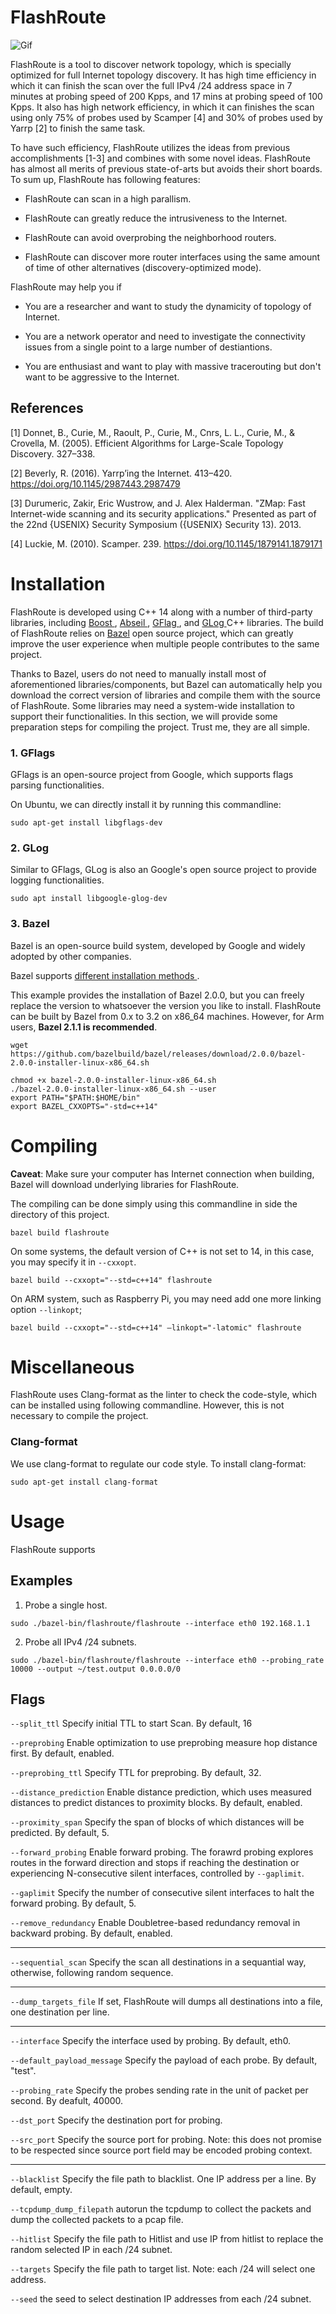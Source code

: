 # FlashRoute

![Gif](https://github.com/lambdahuang/FlashTraceroute/blob/refactor/image/tty.gif)

FlashRoute is a tool to discover network topology, which is specially optimized for full Internet topology discovery. 
It has high time efficiency in which it can finish the scan over the full IPv4 /24 address space in 7 minutes at probing speed of 200 Kpps, and 17 mins at probing speed of 100 Kpps.
It also has high network efficiency, in which it can finishes the scan using only 75% of probes used by Scamper [4] and 30% of probes used by Yarrp [2] to finish the same task.

To have such efficiency, FlashRoute utilizes the ideas from previous accomplishments [1-3] and combines with some novel ideas.
FlashRoute has almost all merits of previous state-of-arts but avoids their short boards.
To sum up, FlashRoute has following features:

* FlashRoute can scan in a high parallism.

* FlashRoute can greatly reduce the intrusiveness to the Internet.

* FlashRoute can avoid overprobing the neighborhood routers.

* FlashRoute can discover more router interfaces using the same amount of time of other alternatives (discovery-optimized mode).

FlashRoute may help you if

* You are a researcher and want to study the dynamicity of topology of Internet. 

* You are a network operator and need to investigate the connectivity issues from a single point to a large number of destiantions. 

* You are enthusiast and want to play with massive tracerouting but don't want to be aggressive to the Internet.  

## References

[1] Donnet, B., Curie, M., Raoult, P., Curie, M., Cnrs, L. L., Curie, M., & Crovella, M. (2005). Efficient Algorithms for Large-Scale Topology Discovery. 327–338.

[2] Beverly, R. (2016). Yarrp’ing the Internet. 413–420. https://doi.org/10.1145/2987443.2987479

[3] Durumeric, Zakir, Eric Wustrow, and J. Alex Halderman. "ZMap: Fast Internet-wide scanning and its security applications." Presented as part of the 22nd {USENIX} Security Symposium ({USENIX} Security 13). 2013.

[4] Luckie, M. (2010). Scamper. 239. https://doi.org/10.1145/1879141.1879171


# Installation

FlashRoute is developed using C++ 14 along with a number of third-party libraries, including [ Boost ](https://www.boost.org/), [ Abseil ](https://abseil.io/), [ GFlag ](https://gflags.github.io/gflags/), and [ GLog ](https://github.com/google/glog) C++ libraries.
The build of FlashRoute relies on [Bazel](https://bazel.build/) open source project, which can greatly improve the user experience when multiple people contributes to the same project.

Thanks to Bazel, users do not need to manually install most of aforementioned libraries/components,
but Bazel can automatically help you download the correct version of libraries and compile them with the source of FlashRoute.
Some libraries may need a system-wide installation to support their functionalities.
In this section, we will provide some preparation steps for compiling the project. Trust me, they are all simple.

### 1. GFlags

GFlags is an open-source project from Google, which supports flags parsing functionalities.

On Ubuntu, we can directly install it by running this commandline:

```
sudo apt-get install libgflags-dev
```

### 2. GLog

Similar to GFlags, GLog is also an Google's open source project to provide logging functionalities.

```
sudo apt install libgoogle-glog-dev
```

### 3. Bazel

Bazel is an open-source build system, developed by Google and widely adopted by other companies.

Bazel supports [ different installation methods ](https://docs.bazel.build/versions/master/install-ubuntu.html).

This example provides the installation of Bazel 2.0.0, but you can freely replace the version to whatsoever the version you like to install.
FlashRoute can be built by Bazel from 0.x to 3.2 on x86_64 machines.
However, for Arm users, **Bazel 2.1.1 is recommended**.

```
wget https://github.com/bazelbuild/bazel/releases/download/2.0.0/bazel-2.0.0-installer-linux-x86_64.sh

chmod +x bazel-2.0.0-installer-linux-x86_64.sh
./bazel-2.0.0-installer-linux-x86_64.sh --user
export PATH="$PATH:$HOME/bin"
export BAZEL_CXXOPTS="-std=c++14" 
```

# Compiling

**Caveat**: Make sure your computer has Internet connection when building, Bazel will download underlying libraries for FlashRoute.

The compiling can be done simply using this commandline in side the directory of this project.

```
bazel build flashroute
```

On some systems, the default version of C++ is not set to 14, in this case, you may specify it in `--cxxopt`.

```
bazel build --cxxopt="--std=c++14" flashroute
```

On ARM system, such as Raspberry Pi, you may need add one more linking option `--linkopt`;

```
bazel build --cxxopt="--std=c++14" —linkopt="-latomic" flashroute
```

# Miscellaneous

FlashRoute uses Clang-format as the linter to check the code-style, which can be installed using following commandline.
However, this is not necessary to compile the project.

### Clang-format

We use clang-format to regulate our code style. To install clang-format:

```
sudo apt-get install clang-format
```

# Usage

FlashRoute supports

## Examples

1. Probe a single host.

```
sudo ./bazel-bin/flashroute/flashroute --interface eth0 192.168.1.1
```

2. Probe all IPv4 /24 subnets.

```
sudo ./bazel-bin/flashroute/flashroute --interface eth0 --probing_rate 10000 --output ~/test.output 0.0.0.0/0
```


## Flags

`--split_ttl` Specify initial TTL to start Scan. By default, 16

`--preprobing` Enable optimization to use preprobing measure hop distance first. By default, enabled.

`--preprobing_ttl` Specify TTL for preprobing. By default, 32.

`--distance_prediction` Enable distance prediction, which uses measured distances to predict distances to proximity blocks. By default, enabled.

`--proximity_span` Specify the span of blocks of which distances will be predicted. By default, 5.

`--forward_probing` Enable forward probing. The forawrd probing explores routes in the forward direction and stops if reaching the destination or experiencing N-consecutive silent interfaces, controlled by `--gaplimit`.

`--gaplimit` Specify the number of consecutive silent interfaces to halt the forward probing. By default, 5.

`--remove_redundancy` Enable Doubletree-based redundancy removal in backward probing. By default, enabled.

---

`--sequential_scan` Specify the scan all destinations in a sequantial way, otherwise, following random sequence.

---

`--dump_targets_file` If set, FlashRoute will dumps all destinations into a file, one destination per line.

---

`--interface` Specify the interface used by probing. By default, eth0.

`--default_payload_message` Specify the payload of each probe. By default, "test".

`--probing_rate` Specify the probes sending rate in the unit of packet per second. By deafult, 40000.

`--dst_port` Specify the destination port for probing.

`--src_port` Specify the source port for probing. Note: this does not promise to be respected since source port field may be encoded probing context.

---

`--blacklist` Specify the file path to blacklist. One IP address per a line. By default, empty.

`--tcpdump_dump_filepath` autorun the tcpdump to collect the packets and dump the collected packets to a pcap file.

`--hitlist` Specify the file path to Hitlist and use IP from hitlist to replace the random selected IP in each /24 subnet.

`--targets` Specify the file path to target list. Note: each /24 will select one address.

`--seed` the seed to select destination IP addresses from each /24 subnet.